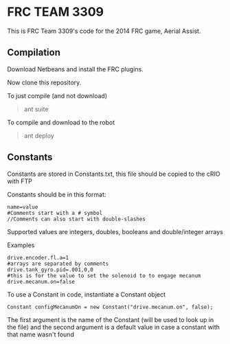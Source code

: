 FRC TEAM 3309
=============

This is FRC Team 3309's code for the 2014 FRC game, Aerial Assist.

Compilation
-----------

Download Netbeans and install the FRC plugins.

Now clone this repository.

To just compile (and not download)
> ant suite

To compile and download to the robot
> ant deploy


Constants
---------

Constants are stored in Constants.txt, this file should be copied to the cRIO with FTP

Constants should be in this format:
```
name=value
#Comments start with a # symbol
//Comments can also start with double-slashes
```

Supported values are integers, doubles, booleans and double/integer arrays

Examples
```
drive.encoder.fl.a=1
#arrays are separated by comments
drive.tank_gyro.pid=.001,0,0
#this is for the value to set the solenoid to to engage mecanum
drive.mecanum.on=false
```

To use a Constant in code, instantiate a Constant object
```
Constant configMecanumOn = new Constant("drive.mecanum.on", false);
```

The first argument is the name of the Constant (will be used to look up in the file) and the second argument is a default value in case a constant with that name wasn't found
